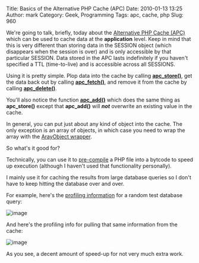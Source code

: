 Title: Basics of the Alternative PHP Cache (APC)
Date: 2010-01-13 13:25
Author: mark
Category: Geek, Programming
Tags: apc, cache, php
Slug: 960

We're going to talk, briefly, today about the [Alternative PHP Cache
(APC)][] which can be used to cache data at the **application** level.
Keep in mind that this is very different than storing data in the
SESSION object (which disappears when the session is over) and is only
accessible by that particular SESSION. Data stored in the APC lasts
indefinitely if you haven't specified a TTL (time-to-live) and is
accessible across all SESSIONS.

Using it is pretty simple. Plop data into the cache by calling
**[apc\_store()][]**, get the data back out by calling
**[apc\_fetch()][]**, and remove it from the cache by calling
**[apc\_delete()][]**.

You'll also notice the function **[apc\_add()][]** which does the same
thing as **apc\_store()** except that **apc\_add()** will ***not***
overwrite an existing value in the cache.

In general, you can put just about any kind of object into the cache.
The only exception is an array of objects, in which case you need to
wrap the array with the [ArayObject wrapper][].

So what's it good for?

Technically, you can use it to [pre-compile][] a PHP file into a bytcode
to speed up execution (although I haven't used that functionality
personally).

I mainly use it for caching the results from large database queries so I
don't have to keep hitting the database over and over.

For example, here's the [profiling information][] for a random test
database query:

![image][]

And here's the profiling info for pulling that same information from the
cache:

![image][1]

As you see, a decent amount of speed-up for not very much extra work.

  [Alternative PHP Cache (APC)]: https://php.net/manual/en/book.apc.php
  [apc\_store()]: https://www.php.net/manual/en/function.apc-store.php
  [apc\_fetch()]: https://www.php.net/manual/en/function.apc-fetch.php
  [apc\_delete()]: https://www.php.net/manual/en/function.apc-delete.php
  [apc\_add()]: https://www.php.net/manual/en/function.apc-add.php
  [ArayObject wrapper]: https://www.php.net/manual/en/function.apc-store.php#73560
  [pre-compile]: https://www.php.net/manual/en/function.apc-compile-file.php
  [profiling information]: https://morgamic.com/2008/06/12/profiling-php-with-xdebug-and-webgrind
  [image]: https://farm3.static.flickr.com/2700/4095864048_6be2b364fd_o.png
  [1]: https://farm3.static.flickr.com/2617/4095864036_b2a43bf2d1_o.png
